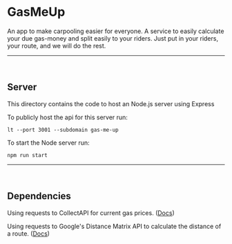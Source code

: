 # GasMeUp

An app to make carpooling easier for everyone. A service to easily calculate your due gas-money and split easily to your riders. Just put in your riders, your route, and we will do the rest.

<hr>
<br>

## Server

This directory contains the code to host an Node.js server using Express

To publicly host the api for this server run:
```
lt --port 3001 --subdomain gas-me-up
```

To start the Node server run:
```
npm run start
```

<hr>
<br>

## Dependencies

Using requests to CollectAPI for current gas prices. ([Docs](https://collectapi.com/api/gasPrice/))

Using requests to Google's Distance Matrix API to calculate the distance of a route. ([Docs](https://developers.google.com/maps/documentation/distance-matrix/))
